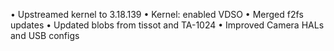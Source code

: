 • Upstreamed kernel to 3.18.139
• Kernel: enabled VDSO
• Merged f2fs updates
• Updated blobs from tissot and TA-1024
• Improved Camera HALs and USB configs